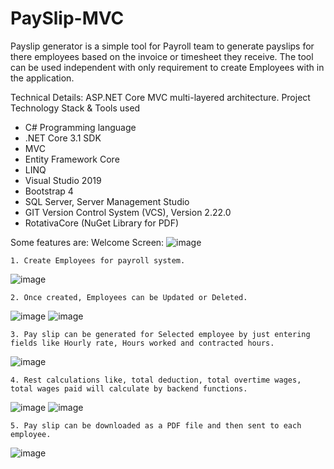 # PaySlip-MVC

Payslip generator is a simple tool for Payroll team to generate payslips for there employees based on the invoice or timesheet they receive.
The tool can be used independent with only requirement to create Employees with in the application.

Technical Details:
ASP.NET Core MVC multi-layered architecture. 
Project Technology Stack & Tools used

- C# Programming language
- .NET Core 3.1 SDK
- MVC
- Entity Framework Core
- LINQ
- Visual Studio 2019
- Bootstrap 4
- SQL Server, Server Management Studio
- GIT Version Control System (VCS), Version 2.22.0
- RotativaCore (NuGet Library for PDF)

Some features are:
Welcome Screen:
![image](https://user-images.githubusercontent.com/28286083/88003717-9cb72e80-cb59-11ea-9e40-4585d23f854e.png)

	1. Create Employees for payroll system.
  ![image](https://user-images.githubusercontent.com/28286083/88003877-f586c700-cb59-11ea-90a7-7bf279734457.png)

	2. Once created, Employees can be Updated or Deleted.
  ![image](https://user-images.githubusercontent.com/28286083/88003928-13542c00-cb5a-11ea-96e5-9353e6e7d501.png)
![image](https://user-images.githubusercontent.com/28286083/88003984-2cf57380-cb5a-11ea-8f6b-12637b60dbc6.png)

	3. Pay slip can be generated for Selected employee by just entering fields like Hourly rate, Hours worked and contracted hours.
  ![image](https://user-images.githubusercontent.com/28286083/88004031-4e565f80-cb5a-11ea-8a26-8c6e03154c7d.png)

	4. Rest calculations like, total deduction, total overtime wages, total wages paid will calculate by backend functions.
  ![image](https://user-images.githubusercontent.com/28286083/88004081-675f1080-cb5a-11ea-8564-b0df384b93fa.png)
![image](https://user-images.githubusercontent.com/28286083/88004138-8067c180-cb5a-11ea-81ca-0735f093f551.png)

	5. Pay slip can be downloaded as a PDF file and then sent to each employee.
![image](https://user-images.githubusercontent.com/28286083/88004195-a2f9da80-cb5a-11ea-81d9-155c78073067.png)

